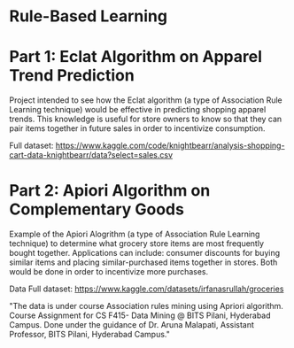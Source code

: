 
# Rule-Based Learning

# Part 1: Eclat Algorithm on Apparel Trend Prediction
Project intended to see how the Eclat algorithm (a type of Association Rule Learning technique) would be effective in predicting shopping apparel trends.  This knowledge is useful for store owners to know so that they can pair items together in future sales in order to incentivize consumption.

Full dataset: https://www.kaggle.com/code/knightbearr/analysis-shopping-cart-data-knightbearr/data?select=sales.csv


# Part 2: Apiori Algorithm on Complementary Goods
Example of the Apiori Alogrithm (a type of Association Rule Learning technique) to determine what grocery store items are most frequently bought together. Applications can include: consumer discounts for buying similar items and placing similar-purchased items together in stores. Both would be done in order to incentivize more purchases.

Data
Full dataset: https://www.kaggle.com/datasets/irfanasrullah/groceries

"The data is under course Association rules mining using Apriori algorithm. Course Assignment for CS F415- Data Mining @ BITS Pilani, Hyderabad Campus. Done under the guidance of Dr. Aruna Malapati, Assistant Professor, BITS Pilani, Hyderabad Campus."
